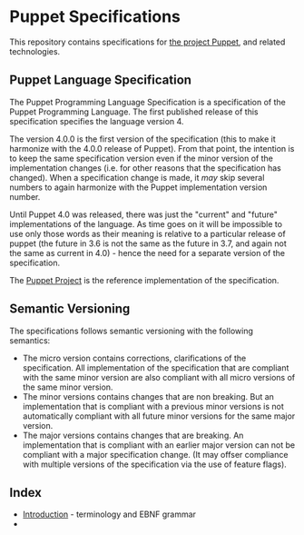 Puppet Specifications
===

This repository contains specifications for [the project Puppet][1], and related technologies.

Puppet Language Specification
---
The Puppet Programming Language Specification is a specification of the Puppet Programming
Language. The first published release of this specification specifies the language version 4.

The version 4.0.0 is the first version of the specification (this to make it harmonize
with the 4.0.0 release of Puppet). From that point, the intention is to keep the
same specification version even if the minor version of the implementation changes (i.e.
for other reasons that the specification has changed). When a specification change is made,
it *may* skip several numbers to again harmonize with the Puppet implementation version number.

Until Puppet 4.0 was released, there was just the "current" and "future" implementations
of the language. As time goes on it will be impossible to use only those words as their meaning
is relative to a particular release of puppet (the future in 3.6 is not the same as the future in 3.7, and again not the same as current in 4.0) - hence the need for a separate version of the
specification.

The [Puppet Project][1] is the reference implementation of the specification. 

Semantic Versioning
---
The specifications follows semantic versioning with the following semantics:

* The micro version contains corrections, clarifications of the specification. All implementation
  of the specification that are compliant with the same minor version are also compliant with
  all micro versions of the same minor version.
* The minor versions contains changes that are non breaking. But an implementation that
  is compliant with a previous minor versions is not automatically compliant with all future
  minor versions for the same major version.
* The major versions contains changes that are breaking. An implementation that is compliant
  with an earlier major version can not be compliant with a major specification change. (It may
  offser compliance with multiple versions of the specification via the use of feature flags).

Index
---

* [Introduction][2] - terminology and EBNF grammar
* 

[2]:language/introduction.md
[1]:http://www.github.com/puppetlabs/puppet